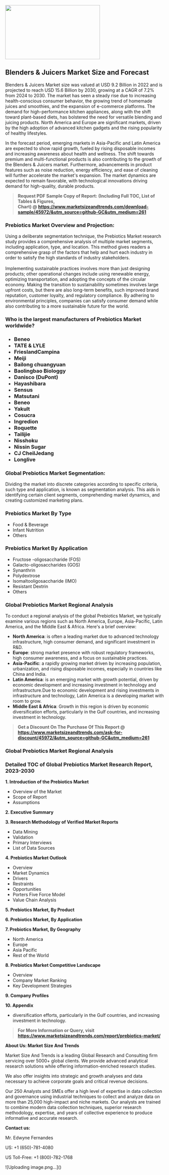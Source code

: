 <p><img class="alignnone size-medium wp-image-20088" src="https://ffe5etoiles.com/wp-content/uploads/2024/12/MST1-300x171.png" alt="" width="300" height="171" /></p><h2>Blenders & Juicers Market Size and Forecast</h2><p>Blenders & Juicers Market size was valued at USD 9.2 Billion in 2022 and is projected to reach USD 15.6 Billion by 2030, growing at a CAGR of 7.2% from 2024 to 2030. The market has seen a steady rise due to increasing health-conscious consumer behavior, the growing trend of homemade juices and smoothies, and the expansion of e-commerce platforms. The demand for high-performance kitchen appliances, along with the shift toward plant-based diets, has bolstered the need for versatile blending and juicing products. North America and Europe are significant markets, driven by the high adoption of advanced kitchen gadgets and the rising popularity of healthy lifestyles.</p><p>In the forecast period, emerging markets in Asia-Pacific and Latin America are expected to show rapid growth, fueled by rising disposable incomes and increasing awareness about health and wellness. The shift towards premium and multi-functional products is also contributing to the growth of the Blenders & Juicers market. Furthermore, advancements in product features such as noise reduction, energy efficiency, and ease of cleaning will further accelerate the market's expansion. The market dynamics are expected to remain favorable, with technological innovations driving demand for high-quality, durable products.</p></p><blockquote id="" class=""><strong>Request PDF Sample Copy of Report: (Including Full TOC, List of Tables &amp; Figures, Chart)&nbsp;@&nbsp;<strong><a href="https://www.marketsizeandtrends.com/download-sample/45972/&utm_source=github-GC&utm_medium=261" target="_blank">https://www.marketsizeandtrends.com/download-sample/45972/&utm_source=github-GC&utm_medium=261</a></strong></strong></blockquote><h3 id="" class="">Prebiotics Market&nbsp;Overview and Projection:</h3><p id="" class="">Using a deliberate segmentation technique, the Prebiotics Market research study provides a comprehensive analysis of multiple market segments, including application, type, and location. This method gives readers a comprehensive grasp of the factors that help and hurt each industry in order to satisfy the high standards of industry stakeholders. <br /> <br />Implementing sustainable practices involves more than just designing products; other operational changes include using renewable energy, optimizing transportation, and adopting the concepts of the circular economy. Making the transition to sustainability sometimes involves large upfront costs, but there are also long-term benefits, such improved brand reputation, customer loyalty, and regulatory compliance. By adhering to environmental principles, companies can satisfy consumer demand while also contributing to a more sustainable future for the world.</p><h3 id="" class="">Who is the largest manufacturers of&nbsp;Prebiotics Market worldwide?</h3><h3 class=""><p><ul><li>Beneo </li><li> TATE & LYLE </li><li> FrieslandCampina </li><li> Meiji </li><li> Bailong chuangyuan </li><li> Baolingbao Biologgy </li><li> Danisco (DuPont) </li><li> Hayashibara </li><li> Sensus </li><li> Matsutani </li><li> Beneo </li><li> Yakult </li><li> Cosucra </li><li> Ingredion </li><li> Roquette </li><li> Tailijie </li><li> Nisshoku </li><li> Nissin Sugar </li><li> CJ CheilJedang </li><li> Longlive</li></ul></p></h3><h3 id="" class="">Global&nbsp;Prebiotics Market Segmentation:</h3><p id="" class="">Dividing the market into discrete categories according to specific criteria, such type and application, is known as segmentation analysis. This aids in identifying certain client segments, comprehending market dynamics, and creating customized marketing plans.</p><h3 id="" class="">Prebiotics Market&nbsp;By Type</h3><p><p><ul><li>Food & Beverage </li><li> Infant Nutrition </li><li> Others</p></li></ul></p></p><h3 id="" class="">Prebiotics Market&nbsp;By Application</h3><p class=""><p><ul><li>Fructose -oligosaccharide (FOS) </li><li> Galacto-oligosaccharides (GOS) </li><li> Synanthrin </li><li> Polydextrose </li><li> Isomaltooligosaccharide (IMO) </li><li> Resistant Dextrin </li><li> Others</li></ul></p></p><h3 id="" class="">Global Prebiotics Market Regional Analysis</h3><p id="" class="">To conduct a regional analysis of the global Prebiotics Market, we typically examine various regions such as North America, Europe, Asia-Pacific, Latin America, and the Middle East &amp; Africa. Here's a brief overview:</p><ul><li><strong>North America</strong>: is often a leading market due to advanced technology infrastructure, high consumer demand, and significant investment in R&amp;D.</li><li><strong>Europe</strong>: strong market presence with robust regulatory frameworks, high consumer awareness, and a focus on sustainable practices.</li><li><strong>Asia-Pacific</strong>: a rapidly growing market driven by increasing population, urbanization, and rising disposable incomes, especially in countries like China and India.</li><li><strong>Latin America</strong>: is an emerging market with growth potential, driven by economic development and increasing investment in technology and infrastructure.Due to economic development and rising investments in infrastructure and technology, Latin America is a developing market with room to grow.</li><li><strong>Middle East &amp; Africa</strong>: Growth in this region is driven by economic diversification efforts, particularly in the Gulf countries, and increasing investment in technology.</li></ul><blockquote id="" class=""><strong>Get a Discount On The Purchase Of This Report @ <strong><a href="https://www.marketsizeandtrends.com/ask-for-discount/45972/&utm_source=github-GC&utm_medium=261" target="_blank">https://www.marketsizeandtrends.com/ask-for-discount/45972/&utm_source=github-GC&utm_medium=261</a></strong></strong></blockquote><h3 id="" class="">Global Prebiotics Market Regional Analysis</h3><h3 id="" class="">Detailed TOC of Global Prebiotics Market Research Report, 2023-2030</h3><p id="" class=""><strong>1. Introduction of the Prebiotics Market</strong></p><ul><li>Overview of the Market</li><li>Scope of Report</li><li>Assumptions</li></ul><p id="" class=""><strong>2. Executive Summary</strong></p><p id="" class=""><strong>3. Research Methodology of Verified Market Reports</strong></p><ul><li>Data Mining</li><li>Validation</li><li>Primary Interviews</li><li>List of Data Sources</li></ul><p id="" class=""><strong>4. Prebiotics Market Outlook</strong></p><ul><li>Overview</li><li>Market Dynamics</li><li>Drivers</li><li>Restraints</li><li>Opportunities</li><li>Porters Five Force Model</li><li>Value Chain Analysis</li></ul><p id="" class=""><strong>5. Prebiotics Market, By Product</strong></p><p id="" class=""><strong>6. Prebiotics Market, By Application</strong></p><p id="" class=""><strong>7. Prebiotics Market, By Geography</strong></p><ul><li>North America</li><li>Europe</li><li>Asia Pacific</li><li>Rest of the World</li></ul><p id="" class=""><strong>8. Prebiotics Market Competitive Landscape</strong></p><ul><li>Overview</li><li>Company Market Ranking</li><li>Key Development Strategies</li></ul><p id="" class=""><strong>9. Company Profiles</strong></p><p id="" class=""><strong>10. Appendix</strong></p><ul><li>diversification efforts, particularly in the Gulf countries, and increasing investment in technology.</li></ul><blockquote id="" class=""><strong>For More Information or Query, visit <strong><strong><a href="https://www.marketsizeandtrends.com/report/prebiotics-market/" target="_blank">https://www.marketsizeandtrends.com/report/prebiotics-market/</a></strong></strong></strong></blockquote><p id="" class=""><strong>About Us: Market Size And Trends</strong></p><p id="" class="">Market Size And Trends is a leading Global Research and Consulting firm servicing over 5000+ global clients. We provide advanced analytical research solutions while offering information-enriched research studies.</p><p id="" class="">We also offer insights into strategic and growth analyses and data necessary to achieve corporate goals and critical revenue decisions.</p><p id="" class="">Our 250 Analysts and SMEs offer a high level of expertise in data collection and governance using industrial techniques to collect and analyze data on more than 25,000 high-impact and niche markets. Our analysts are trained to combine modern data collection techniques, superior research methodology, expertise, and years of collective experience to produce informative and accurate research.</p><p id="" class=""><strong>Contact us:</strong></p><p id="" class="">Mr. Edwyne Fernandes</p><p id="" class="">US: +1 (650)-781-4080</p><p id="" class="">US Toll-Free: +1 (800)-782-1768</p>
![Uploading image.png…]()
